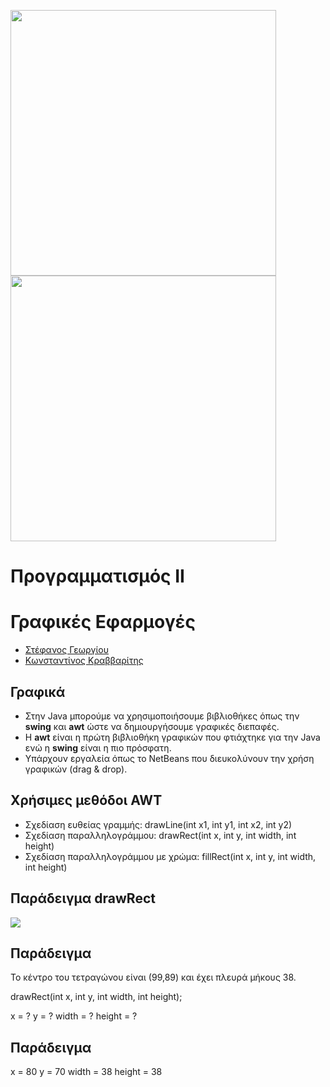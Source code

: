 <img src="media/AUEB_logo.jpg" width="425" /> <img src="media/BA_Lab.png" width="425" />
# Προγραμματισμός ΙΙ
# Γραφικές Εφαρμογές

* [Στέφανος Γεωργίου](https://www.balab.aueb.gr/stefanos-georgiou.html)
* [Κωνσταντίνος Κραββαρίτης](https://www.balab.aueb.gr/konstantinos-kravvaritis.html)


## Γραφικά

* Στην Java μπορούμε να χρησιμοποιήσουμε βιβλιοθήκες όπως την __swing__ και __awt__ ώστε να δημιουργήσουμε
γραφικές διεπαφές.
* Η __awt__ είναι η πρώτη βιβλιοθήκη γραφικών που φτιάχτηκε για την Java ενώ η __swing__
είναι η πιο πρόσφατη. 
* Υπάρχουν εργαλεία όπως το NetBeans που διευκολύνουν την χρήση γραφικών (drag & drop).


## Χρήσιμες μεθόδοι AWT

* Σχεδίαση ευθείας γραμμής: drawLine(int x1, int y1, int x2, int y2)
* Σχεδίαση παραλληλογράμμου: drawRect(int x, int y, int width, int height)
* Σχεδίαση παραλληλογράμμου με χρώμα: fillRect(int x, int y, int width, int height)


## Παράδειγμα drawRect

![](media/coordinates.png)


## Παράδειγμα

Το κέντρο του τετραγώνου είναι (99,89) και έχει πλευρά μήκους 38.

drawRect(int x, int y, int width, int height);

x = ? 
y = ?
width = ? 
height = ?


## Παράδειγμα

x = 80
y = 70
width = 38
height = 38
